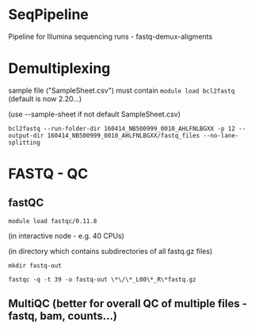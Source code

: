 # SeqPipeline
Pipeline for Illumina sequencing runs - fastq-demux-aligments

# Demultiplexing
sample file ("SampleSheet.csv") must contain 
`module load bcl2fastq`  (default is now 2.20...)

(use --sample-sheet if not default SampleSheet.csv)

`bcl2fastq --run-folder-dir 160414_NB500999_0010_AHLFNLBGXX -p 12 --output-dir 160414_NB500999_0010_AHLFNLBGXX/fastq_files --no-lane-splitting`




# FASTQ - QC
## fastQC
`module load fastqc/0.11.8`

(in interactive node - e.g. 40 CPUs)

(in directory which contains subdirectories of all fastq.gz files)

`mkdir fastq-out`

`fastqc -q -t 39 -o fastq-out \*\/\*_L00\*_R\*fastq.gz`

## MultiQC  (better for overall QC of multiple files - fastq, bam, counts...)
